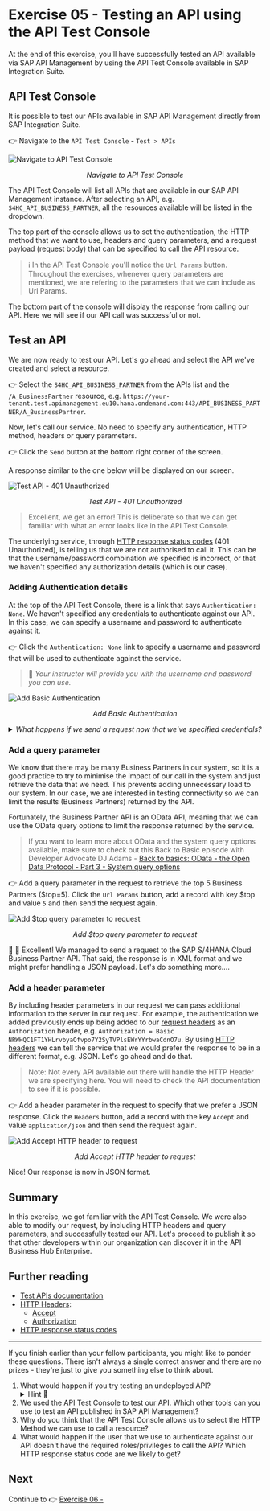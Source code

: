 # Exercise 05 - Testing an API using the API Test Console

At the end of this exercise, you'll have successfully tested an API available via SAP API Management by using the API Test Console available in SAP Integration Suite.

## API Test Console

It is possible to test our APIs available in SAP API Management directly from SAP Integration Suite.

👉 Navigate to the `API Test Console` - `Test > APIs`

![Navigate to API Test Console](assets/access-test-api-console.gif)
<p align = "center">
<i>Navigate to API Test Console</i>
</p>

The API Test Console will list all APIs that are available in our SAP API Management instance. After selecting an API, e.g. `S4HC_API_BUSINESS_PARTNER`, all the resources available will be listed in the dropdown. 

The top part of the console allows us to set the authentication, the HTTP method that we want to use, headers and query parameters, and a request payload (request body) that can be specified to call the API resource.

> ℹ️ In the API Test Console you'll notice the `Url Params` button. Throughout the exercises, whenever query parameters are mentioned, we are refering to the parameters that we can include as Url Params.

The bottom part of the console will display the response from calling our API. Here we will see if our API call was successful or not. 

## Test an API

We are now ready to test our API. Let's go ahead and select the API we've created and select a resource.

👉 Select the `S4HC_API_BUSINESS_PARTNER` from the APIs list and the `/A_BusinessPartner` resource, e.g. `https://your-tenant.test.apimanagement.eu10.hana.ondemand.com:443/API_BUSINESS_PARTNER/A_BusinessPartner`. 

Now, let's call our service. No need to specify any authentication, HTTP method, headers or query parameters.

👉 Click the `Send` button at the bottom right corner of the screen. 

A response similar to the one below will be displayed on our screen.

![Test API - 401 Unauthorized](assets/api-call-unauthorised.png)
<p align = "center">
<i>Test API - 401 Unauthorized</i>
</p>

> Excellent, we get an error! This is deliberate so that we can get familiar with what an error looks like in the API Test Console.

The underlying service, through [HTTP response status codes](https://developer.mozilla.org/en-US/docs/Web/HTTP/Status) (401 Unauthorized), is telling us that we are not authorised to call it. This can be that the username/password combination we specified is incorrect, or that we haven't specified any authorization details (which is our case).

### Adding Authentication details

At the top of the API Test Console, there is a link that says `Authentication: None`. We haven't specified any credentials to authenticate against our API. In this case, we can specify a username and password to authenticate against it.

👉 Click the `Authentication: None` link to specify a username and password that will be used to authenticate against the service. 
> 🔐 *Your instructor will provide you with the username and password you can use.*

![Add Basic Authentication](assets/add-basic-authentication.gif)
<p align = "center">
<i>Add Basic Authentication</i>
</p>

<details>
<summary><i>What happens if we send a request now that we've specified credentials?</i></summary>
<br>

Unfortunately, we will get a different error message. The error that surfaces in the UI is not as intuitive as the one we saw previously. Nothing to worry about, we will fix it in the next section. Can you think of something that we can do in our browser to find out more about the request we are making? 

![Unable to fetch response error](assets/unable-to-fetch-response.png)
<p align = "center">
<i>Unable to fetch response error - HTTP 500 error</i>
</p>

</details>

### Add a query parameter

We know that there may be many Business Partners in our system, so it is a good practice to try to minimise the impact of our call in the system and just retrieve the data that we need. This prevents adding unnecessary load to our system. In our case, we are interested in testing connectivity so we can limit the results (Business Partners) returned by the API. 

Fortunately, the Business Partner API is an OData API, meaning that we can use the OData query options to limit the response returned by the service. 

> If you want to learn more about OData and the system query options available, make sure to check out this Back to Basic episode with Developer Advocate DJ Adams - [Back to basics: OData - the Open Data Protocol - Part 3 - System query options](https://www.youtube.com/watch?v=Bln2A0_OauY&t=835s)

👉 Add a query parameter in the request to retrieve the top 5 Business Partners ($top=5). Click the `Url Params` button, add a record with key $top and value `5` and then send the request again.

![Add $top query parameter to request](assets/add-top-query-parameter.gif)
<p align = "center">
<i>Add $top query parameter to request</i>
</p>

👏 🎉 Excellent! We managed to send a request to the SAP S/4HANA Cloud Business Partner API. That said, the response is in XML format and we might prefer handling a JSON payload. Let's do something more....

### Add a header parameter

By including header parameters in our request we can pass additional information to the server in our request. For example, the authentication we added previously ends up being added to our [request headers](https://developer.mozilla.org/en-US/docs/Glossary/Request_header) as an `Authorization` header, e.g. `Authorization = Basic NRWHQC1FT1YHLrvbyaOfvpo7Y2SyTVPlsEWrYYrbwaCdnO7u`. By using [HTTP headers](https://developer.mozilla.org/en-US/docs/Web/HTTP/Headers) we can tell the service that we would prefer the response to be in a different format, e.g. JSON. Let's go ahead and do that.

> Note: Not every API available out there will handle the HTTP Header we are specifying here. You will need to check the API documentation to see if it is possible.

👉 Add a header parameter in the request to specify that we prefer a JSON response. Click the `Headers` button, add a record with the key `Accept` and value `application/json` and then send the request again.

![Add Accept HTTP header to request](assets/add-accept-header.gif)
<p align = "center">
<i>Add Accept HTTP header to request</i>
</p>

Nice! Our response is now in JSON format.

## Summary

In this exercise, we got familiar with the API Test Console. We were also able to modify our request, by including HTTP headers and query parameters, and successfully tested our API. Let's proceed to publish it so that other developers within our organization can discover it in the API Business Hub Enterprise.

## Further reading

* [Test APIs documentation](https://help.sap.com/docs/sap-api-management/sap-api-management/test-apis?locale=en-US)
* [HTTP Headers](https://developer.mozilla.org/en-US/docs/Web/HTTP/Headers):
  * [Accept](https://developer.mozilla.org/en-US/docs/Web/HTTP/Headers/Accept)
  * [Authorization](https://developer.mozilla.org/en-US/docs/Web/HTTP/Headers/Authorization)
* [HTTP response status codes](https://developer.mozilla.org/en-US/docs/Web/HTTP/Status)

---

If you finish earlier than your fellow participants, you might like to ponder these questions. There isn't always a single correct answer and there are no prizes - they're just to give you something else to think about.

1. What would happen if you try testing an undeployed API?
   <details>
    <summary>Hint 🔦</summary>
    <i>You can un-deploy the API deployed in exercise 04. Then head to the API Test Console and trigger an API request. <br /><b>🚨 Make sure to redeploy it after running this test as we will be using the API in future exercises.🚨</b></i>
    </details>
2. We used the API Test Console to test our API. Which other tools can you use to test an API published in SAP API Management?
3. Why do you think that the API Test Console allows us to select the HTTP Method we can use to call a resource?
4. What would happen if the user that we use to authenticate against our API doesn't have the required roles/privileges to call the API? Which HTTP response status code are we likely to get?

## Next

Continue to 👉 [Exercise 06 - ](../02-exploring-the-mock-services/README.md#exercise-02---exploring-the-mock-services)